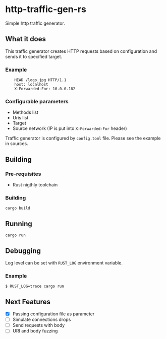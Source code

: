 # http-traffic-gen-rs

Simple http traffic generator.

## What it does

This traffic generator creates HTTP requests based on configuration and sends it to
specified target.

### Example

```
    HEAD /logo.jpg HTTP/1.1
    host: localhost
    X-Forwarded-For: 10.0.0.182
```

### Configurable parameters

  * Methods list
  * Uris list
  * Target
  * Source network (IP is put into `X-Forwarded-For` header)

Traffic generator is configured by `config.toml` file.
Please see the example in sources.

## Building

### Pre-requisites

  * Rust nigthly toolchain

### Building

```
cargo build
```

## Running

```
cargo run
```

## Debugging

Log level can be set with `RUST_LOG` environment variable.

### Example

```
$ RUST_LOG=trace cargo run
```

## Next Features

  - [x] Passing configuration file as parameter
  - [ ] Simulate connections drops
  - [ ] Send requests with body
  - [ ] URI and body fuzzing
